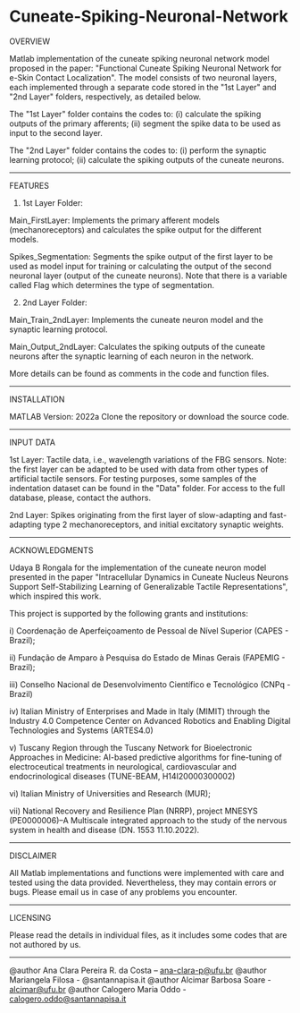 # Cuneate-Spiking-Neuronal-Network


OVERVIEW

Matlab implementation of the cuneate spiking neuronal network model proposed in the paper: "Functional Cuneate Spiking Neuronal Network for e-Skin Contact Localization". The model consists of two neuronal layers, each implemented through a separate code stored in the "1st Layer" and "2nd Layer" folders, respectively, as detailed below.

The "1st Layer" folder contains the codes to: (i) calculate the spiking outputs of the primary afferents; (ii) segment the spike data to be used as input to the second layer.

The "2nd Layer" folder contains the codes to: (i) perform the synaptic learning protocol; (ii) calculate the spiking outputs of the cuneate neurons. 
_____________________________________

FEATURES

1) 1st Layer Folder:

Main_FirstLayer: Implements the primary afferent models (mechanoreceptors) and calculates the spike output for the different models.

Spikes_Segmentation: Segments the spike output of the first layer to be used as model input for training or calculating the output of the second neuronal layer (output of the cuneate neurons). Note that there is a variable called Flag which determines the type of segmentation.

2) 2nd Layer Folder:

Main_Train_2ndLayer: Implements the cuneate neuron model and the synaptic learning protocol. 

Main_Output_2ndLayer: Calculates the spiking outputs of the cuneate neurons after the synaptic learning of each neuron in the network.

More details can be found as comments in the code and function files.
_____________________________________

INSTALLATION

MATLAB Version: 2022a
Clone the repository or download the source code.
_____________________________________

INPUT DATA

1st Layer: Tactile data, i.e., wavelength variations of the FBG sensors.  Note: the first layer can be adapted to be used with data from other types of artificial tactile sensors. For testing purposes, some samples of the indentation dataset can be found in the "Data" folder. For access to the full database, please, contact the authors.

2nd Layer: Spikes originating from the first layer of slow-adapting and fast-adapting type 2 mechanoreceptors, and initial excitatory synaptic weights.
_____________________________________

ACKNOWLEDGMENTS

Udaya B Rongala for the implementation of the cuneate neuron model presented in the paper "Intracellular Dynamics in Cuneate Nucleus Neurons Support Self-Stabilizing Learning of Generalizable Tactile Representations", which inspired this work.

This project is supported by the following grants and institutions: 

i) Coordenação de Aperfeiçoamento de Pessoal de Nível Superior (CAPES - Brazil);

ii) Fundação de Amparo à Pesquisa do Estado de Minas Gerais (FAPEMIG - Brazil);

iii) Conselho Nacional de Desenvolvimento Científico e Tecnológico (CNPq - Brazil)

iv) Italian Ministry of Enterprises and Made in Italy (MIMIT) through the Industry 4.0 Competence Center on Advanced Robotics and Enabling Digital Technologies and Systems (ARTES4.0)

v) Tuscany Region through the Tuscany Network for Bioelectronic Approaches in Medicine: AI-based predictive algorithms for fine-tuning of electroceutical treatments in neurological, cardiovascular and endocrinological diseases (TUNE-BEAM, H14I20000300002)
 
vi) Italian Ministry of Universities and Research (MUR);

vii) National Recovery and Resilience Plan (NRRP), project MNESYS (PE0000006)–A Multiscale integrated approach to the study of the nervous system in health and disease (DN. 1553 11.10.2022).
_____________________________________

DISCLAIMER

All Matlab implementations and functions were implemented with care and tested using the data provided. Nevertheless, they may contain errors or bugs. Please email us in case of any problems you encounter.
_____________________________________

LICENSING

Please read the details in individual files, as it includes some codes that are not authored by us.
_____________________________________

@author Ana Clara Pereira R. da Costa – ana-clara-p@ufu.br
@author Mariangela Filosa - @santannapisa.it 
@author Alcimar Barbosa Soare - alcimar@ufu.br
@author Calogero Maria Oddo - calogero.oddo@santannapisa.it 

